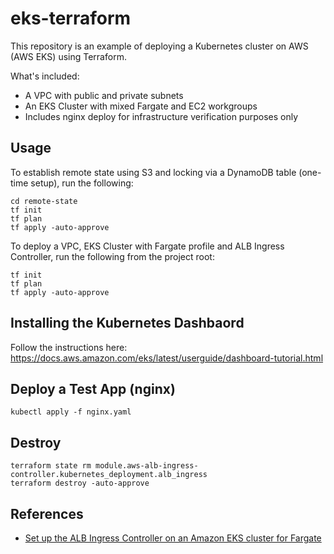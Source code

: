 # eks-terraform

This repository is an example of deploying a Kubernetes cluster on AWS (AWS EKS) using Terraform. 

What's included:

* A VPC with public and private subnets
* An EKS Cluster with mixed Fargate and EC2 workgroups
* Includes nginx deploy for infrastructure verification purposes only

## Usage

To establish remote state using S3 and locking via a DynamoDB table (one-time setup), run the following:
```shell
cd remote-state
tf init
tf plan
tf apply -auto-approve 
```

To deploy a VPC, EKS Cluster with Fargate profile and ALB Ingress Controller, run the following from the project root:
```shell
tf init
tf plan
tf apply -auto-approve
```

## Installing the Kubernetes Dashbaord

Follow the instructions here: https://docs.aws.amazon.com/eks/latest/userguide/dashboard-tutorial.html

## Deploy a Test App (nginx)

```shell
kubectl apply -f nginx.yaml
```

## Destroy

```shell
terraform state rm module.aws-alb-ingress-controller.kubernetes_deployment.alb_ingress
terraform destroy -auto-approve
```

## References

* [Set up the ALB Ingress Controller on an Amazon EKS cluster for Fargate](https://aws.amazon.com/premiumsupport/knowledge-center/eks-alb-ingress-controller-fargate/)
